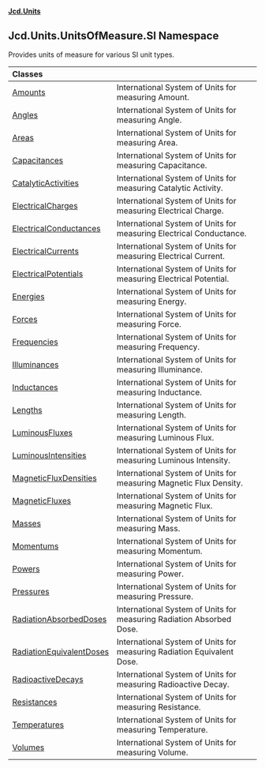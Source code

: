#### [Jcd.Units](index.md 'index')

## Jcd.Units.UnitsOfMeasure.SI Namespace

Provides units of measure for various SI unit types.

| Classes | |
| :--- | :--- |
| [Amounts](Jcd.Units.UnitsOfMeasure.SI.Amounts.md 'Jcd.Units.UnitsOfMeasure.SI.Amounts') | International System of Units for measuring Amount. |
| [Angles](Jcd.Units.UnitsOfMeasure.SI.Angles.md 'Jcd.Units.UnitsOfMeasure.SI.Angles') | International System of Units for measuring Angle. |
| [Areas](Jcd.Units.UnitsOfMeasure.SI.Areas.md 'Jcd.Units.UnitsOfMeasure.SI.Areas') | International System of Units for measuring Area. |
| [Capacitances](Jcd.Units.UnitsOfMeasure.SI.Capacitances.md 'Jcd.Units.UnitsOfMeasure.SI.Capacitances') | International System of Units for measuring Capacitance. |
| [CatalyticActivities](Jcd.Units.UnitsOfMeasure.SI.CatalyticActivities.md 'Jcd.Units.UnitsOfMeasure.SI.CatalyticActivities') | International System of Units for measuring Catalytic Activity. |
| [ElectricalCharges](Jcd.Units.UnitsOfMeasure.SI.ElectricalCharges.md 'Jcd.Units.UnitsOfMeasure.SI.ElectricalCharges') | International System of Units for measuring Electrical Charge. |
| [ElectricalConductances](Jcd.Units.UnitsOfMeasure.SI.ElectricalConductances.md 'Jcd.Units.UnitsOfMeasure.SI.ElectricalConductances') | International System of Units for measuring Electrical Conductance. |
| [ElectricalCurrents](Jcd.Units.UnitsOfMeasure.SI.ElectricalCurrents.md 'Jcd.Units.UnitsOfMeasure.SI.ElectricalCurrents') | International System of Units for measuring Electrical Current. |
| [ElectricalPotentials](Jcd.Units.UnitsOfMeasure.SI.ElectricalPotentials.md 'Jcd.Units.UnitsOfMeasure.SI.ElectricalPotentials') | International System of Units for measuring Electrical Potential. |
| [Energies](Jcd.Units.UnitsOfMeasure.SI.Energies.md 'Jcd.Units.UnitsOfMeasure.SI.Energies') | International System of Units for measuring Energy. |
| [Forces](Jcd.Units.UnitsOfMeasure.SI.Forces.md 'Jcd.Units.UnitsOfMeasure.SI.Forces') | International System of Units for measuring Force. |
| [Frequencies](Jcd.Units.UnitsOfMeasure.SI.Frequencies.md 'Jcd.Units.UnitsOfMeasure.SI.Frequencies') | International System of Units for measuring Frequency. |
| [Illuminances](Jcd.Units.UnitsOfMeasure.SI.Illuminances.md 'Jcd.Units.UnitsOfMeasure.SI.Illuminances') | International System of Units for measuring Illuminance. |
| [Inductances](Jcd.Units.UnitsOfMeasure.SI.Inductances.md 'Jcd.Units.UnitsOfMeasure.SI.Inductances') | International System of Units for measuring Inductance. |
| [Lengths](Jcd.Units.UnitsOfMeasure.SI.Lengths.md 'Jcd.Units.UnitsOfMeasure.SI.Lengths') | International System of Units for measuring Length. |
| [LuminousFluxes](Jcd.Units.UnitsOfMeasure.SI.LuminousFluxes.md 'Jcd.Units.UnitsOfMeasure.SI.LuminousFluxes') | International System of Units for measuring Luminous Flux. |
| [LuminousIntensities](Jcd.Units.UnitsOfMeasure.SI.LuminousIntensities.md 'Jcd.Units.UnitsOfMeasure.SI.LuminousIntensities') | International System of Units for measuring Luminous Intensity. |
| [MagneticFluxDensities](Jcd.Units.UnitsOfMeasure.SI.MagneticFluxDensities.md 'Jcd.Units.UnitsOfMeasure.SI.MagneticFluxDensities') | International System of Units for measuring Magnetic Flux Density. |
| [MagneticFluxes](Jcd.Units.UnitsOfMeasure.SI.MagneticFluxes.md 'Jcd.Units.UnitsOfMeasure.SI.MagneticFluxes') | International System of Units for measuring Magnetic Flux. |
| [Masses](Jcd.Units.UnitsOfMeasure.SI.Masses.md 'Jcd.Units.UnitsOfMeasure.SI.Masses') | International System of Units for measuring Mass. |
| [Momentums](Jcd.Units.UnitsOfMeasure.SI.Momentums.md 'Jcd.Units.UnitsOfMeasure.SI.Momentums') | International System of Units for measuring Momentum. |
| [Powers](Jcd.Units.UnitsOfMeasure.SI.Powers.md 'Jcd.Units.UnitsOfMeasure.SI.Powers') | International System of Units for measuring Power. |
| [Pressures](Jcd.Units.UnitsOfMeasure.SI.Pressures.md 'Jcd.Units.UnitsOfMeasure.SI.Pressures') | International System of Units for measuring Pressure. |
| [RadiationAbsorbedDoses](Jcd.Units.UnitsOfMeasure.SI.RadiationAbsorbedDoses.md 'Jcd.Units.UnitsOfMeasure.SI.RadiationAbsorbedDoses') | International System of Units for measuring Radiation Absorbed Dose. |
| [RadiationEquivalentDoses](Jcd.Units.UnitsOfMeasure.SI.RadiationEquivalentDoses.md 'Jcd.Units.UnitsOfMeasure.SI.RadiationEquivalentDoses') | International System of Units for measuring Radiation Equivalent Dose. |
| [RadioactiveDecays](Jcd.Units.UnitsOfMeasure.SI.RadioactiveDecays.md 'Jcd.Units.UnitsOfMeasure.SI.RadioactiveDecays') | International System of Units for measuring Radioactive Decay. |
| [Resistances](Jcd.Units.UnitsOfMeasure.SI.Resistances.md 'Jcd.Units.UnitsOfMeasure.SI.Resistances') | International System of Units for measuring Resistance. |
| [Temperatures](Jcd.Units.UnitsOfMeasure.SI.Temperatures.md 'Jcd.Units.UnitsOfMeasure.SI.Temperatures') | International System of Units for measuring Temperature. |
| [Volumes](Jcd.Units.UnitsOfMeasure.SI.Volumes.md 'Jcd.Units.UnitsOfMeasure.SI.Volumes') | International System of Units for measuring Volume. |
